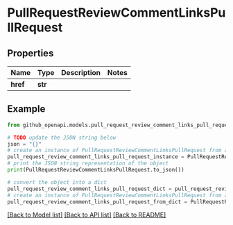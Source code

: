 # PullRequestReviewCommentLinksPullRequest


## Properties

Name | Type | Description | Notes
------------ | ------------- | ------------- | -------------
**href** | **str** |  | 

## Example

```python
from github_openapi.models.pull_request_review_comment_links_pull_request import PullRequestReviewCommentLinksPullRequest

# TODO update the JSON string below
json = "{}"
# create an instance of PullRequestReviewCommentLinksPullRequest from a JSON string
pull_request_review_comment_links_pull_request_instance = PullRequestReviewCommentLinksPullRequest.from_json(json)
# print the JSON string representation of the object
print(PullRequestReviewCommentLinksPullRequest.to_json())

# convert the object into a dict
pull_request_review_comment_links_pull_request_dict = pull_request_review_comment_links_pull_request_instance.to_dict()
# create an instance of PullRequestReviewCommentLinksPullRequest from a dict
pull_request_review_comment_links_pull_request_from_dict = PullRequestReviewCommentLinksPullRequest.from_dict(pull_request_review_comment_links_pull_request_dict)
```
[[Back to Model list]](../README.md#documentation-for-models) [[Back to API list]](../README.md#documentation-for-api-endpoints) [[Back to README]](../README.md)


